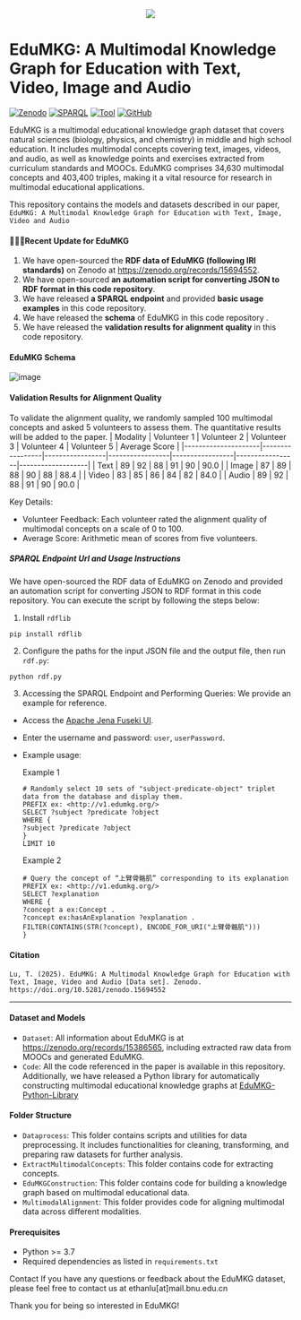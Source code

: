 <div align="center">
<img src=https://github.com/user-attachments/assets/2114858f-7a23-45bb-b8de-f84900fcecb6)
>
</div>

# EduMKG: A Multimodal Knowledge Graph for Education with Text, Video, Image and Audio


[![Zenodo](https://zenodo.org/badge/DOI/10.5281/zenodo.15694552.svg)](https://doi.org/10.5281/zenodo.15694552)  [![SPARQL](https://img.shields.io/badge/SPARQL-Endpoint-blueviolet.svg?logo=database)](https://edumkg.lutong.space/#/) [![Tool](https://img.shields.io/badge/Tool-EduMKG-blue.svg?logo=python)](https://github.com/AI-BNU-TEAMKG/EduMKG-Python-Library) [![GitHub](https://img.shields.io/badge/EduMKG-grey?logo=github)](https://github.com/AI-BNU-TEAMKG/EduMKG)

EduMKG is a multimodal educational knowledge graph dataset that covers natural sciences (biology, physics, and chemistry) in middle and high school education. It includes multimodal concepts covering text, images, videos, and audio, as well as knowledge points and exercises extracted from curriculum standards and MOOCs. EduMKG comprises 34,630 multimodal concepts and 403,400 triples, making it a vital resource for research in multimodal educational applications.

This repository contains the models and datasets described in our paper, `EduMKG: A Multimodal Knowledge Graph for Education with Text, Image, Video and Audio`

#### 🎯🎯🎯Recent Update for EduMKG 
1. We have open-sourced the **RDF data of EduMKG (following IRI standards)** on Zenodo at https://zenodo.org/records/15694552.
2. We have open-sourced **an automation script for converting JSON  to RDF format in this code repository**.
3. We have released **a SPARQL endpoint** and provided **basic usage examples** in this code repository.
4. We have released the **schema** of EduMKG in this code repository .
5. We have released the **validation results for alignment quality** in this code repository.

#### EduMKG Schema
![image](https://github.com/user-attachments/assets/c03444c0-a07b-45a0-a3d3-e36c6512f5fb)






#### Validation Results for Alignment Quality
To validate the alignment quality, we randomly sampled 100 multimodal concepts and asked 5 volunteers to assess them. The quantitative results will be added to the paper.
| Modality       | Volunteer 1 | Volunteer 2 | Volunteer 3 | Volunteer 4 | Volunteer 5 | Average Score | 
|---------------------|-----------------|-----------------|-----------------|-----------------|-----------------|-------------------|
| Text               | 89              | 92              | 88              | 91              | 90              | 90.0             | 
| Image              | 87              | 89              | 88              | 90              | 88              | 88.4             |
| Video              | 83              | 85              | 86              | 84              | 82              | 84.0             | 
| Audio              | 89              | 92              | 88              | 91              | 90              | 90.0             | 

Key Details:  
- Volunteer Feedback: Each volunteer rated the alignment quality of multimodal concepts on a scale of 0 to 100.  
- Average Score: Arithmetic mean of scores from five volunteers.  


##### SPARQL Endpoint Url and Usage Instructions
We have open-sourced the RDF data of EduMKG on Zenodo and provided an automation script for converting JSON to RDF format in this code repository. You can execute the script by following the steps below:

1. Install `rdflib`  
```shell  
pip install rdflib  
```  

2. Configure the paths for the input JSON file and the output file, then run `rdf.py`:  
```python  
python rdf.py  
```
3. Accessing the SPARQL Endpoint and Performing Queries: We provide an example for reference.  
* Access the [Apache Jena Fuseki UI](https://edumkg.lutong.space/#/).  
* Enter the username and password: `user`, `userPassword`.  
* Example usage:
  
  Example 1
  ```sparql
  # Randomly select 10 sets of "subject-predicate-object" triplet data from the database and display them.
  PREFIX ex: <http://v1.edumkg.org/>
  SELECT ?subject ?predicate ?object
  WHERE {
  ?subject ?predicate ?object
  }
  LIMIT 10
  ```
  Example 2
   ```sparql
   # Query the concept of “上臂骨骼肌” corresponding to its explanation
   PREFIX ex: <http://v1.edumkg.org/>
   SELECT ?explanation
   WHERE {
   ?concept a ex:Concept .
   ?concept ex:hasAnExplanation ?explanation .
   FILTER(CONTAINS(STR(?concept), ENCODE_FOR_URI("上臂骨骼肌")))
   }
   ```

#### Citation
```
Lu, T. (2025). EduMKG: A Multimodal Knowledge Graph for Education with Text, Image, Video and Audio [Data set]. Zenodo. https://doi.org/10.5281/zenodo.15694552
```
---
#### Dataset and Models
* `Dataset`: All information about EduMKG is at https://zenodo.org/records/15386565, including extracted raw data from MOOCs and generated EduMKG.
* `Code`: All the code referenced in the paper is available in this repository. Additionally, we have released a Python library for automatically constructing multimodal educational knowledge graphs at [EduMKG-Python-Library](https://github.com/AI-BNU-TEAMKG/EduMKG-Python-Library)
#### Folder Structure
* `Dataprocess`: This folder contains scripts and utilities for data preprocessing. It includes functionalities for cleaning, transforming, and preparing raw datasets for further analysis.
* `ExtractMultimodalConcepts`: This folder contains code for extracting concepts.
* `EduMKGConstruction`: This folder contains code for building a knowledge graph based on multimodal educational data.
* `MultimodalAlignment`: This folder provides code for aligning multimodal data across different modalities.

#### Prerequisites
* Python >= 3.7
* Required dependencies as listed in `requirements.txt`

Contact
If you have any questions or feedback about the EduMKG dataset, please feel free to contact us at ethanlu[at]mail.bnu.edu.cn

Thank you for being so interested in EduMKG!

